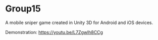 # Group15
A mobile sniper game created in Unity 3D for Android and iOS devices.

Demonstration: https://youtu.be/L7Zgwlh8CCg
